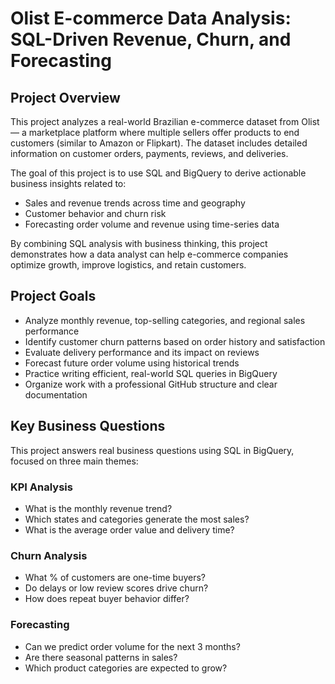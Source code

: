 # Olist E-commerce Data Analysis: SQL-Driven Revenue, Churn, and Forecasting


##  Project Overview

This project analyzes a real-world Brazilian e-commerce dataset from Olist — a marketplace platform where multiple sellers offer products to end customers (similar to Amazon or Flipkart). The dataset includes detailed information on customer orders, payments, reviews, and deliveries.

The goal of this project is to use SQL and BigQuery to derive actionable business insights related to:

-  Sales and revenue trends across time and geography
-  Customer behavior and churn risk
-  Forecasting order volume and revenue using time-series data

By combining SQL analysis with business thinking, this project demonstrates how a data analyst can help e-commerce companies optimize growth, improve logistics, and retain customers.





##  Project Goals

- Analyze monthly revenue, top-selling categories, and regional sales performance
- Identify customer churn patterns based on order history and satisfaction
- Evaluate delivery performance and its impact on reviews
- Forecast future order volume using historical trends
- Practice writing efficient, real-world SQL queries in BigQuery
- Organize work with a professional GitHub structure and clear documentation





##  Key Business Questions

This project answers real business questions using SQL in BigQuery, focused on three main themes:

###  KPI Analysis
- What is the monthly revenue trend?
- Which states and categories generate the most sales?
- What is the average order value and delivery time?

###  Churn Analysis
- What % of customers are one-time buyers?
- Do delays or low review scores drive churn?
- How does repeat buyer behavior differ?

###  Forecasting
- Can we predict order volume for the next 3 months?
- Are there seasonal patterns in sales?
- Which product categories are expected to grow?
